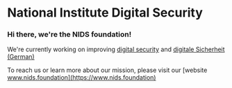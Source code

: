 # National Institute Digital Security

### Hi there, we're the NIDS foundation!

We're currently working on improving [digital security](https://www.digitale-sicherheit.com/) and [digitale Sicherheit (German)](https://www.digitale-sicherheit.org/)

To reach us or learn more about our mission, please visit our [website www.nids.foundation](https://www.nids.foundation)
